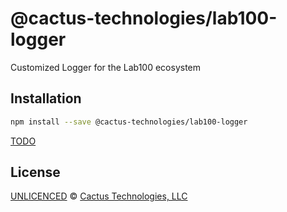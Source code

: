 <!--@h1([pkg.name])-->

# @cactus-technologies/lab100-logger

<!--/@-->

<!--@pkg.description-->

Customized Logger for the Lab100 ecosystem

<!--/@-->

<!--@installation()-->

## Installation

```sh
npm install --save @cactus-technologies/lab100-logger
```

<!--/@-->

[TODO]('TODO.md')

<!--@license()-->

## License

[UNLICENCED](./LICENSE) © [Cactus Technologies, LLC](https://www.cactus.is)

<!--/@-->

